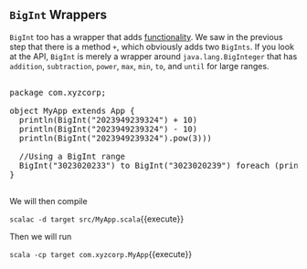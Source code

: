## `BigInt` Wrappers

`BigInt` too has a wrapper that adds [functionality](https://www.scala-lang.org/api/current/scala/math/BigInt.html).  We saw in the previous step that there is a method `+`, which obviously adds two `BigInts`. If you look at the API, `BigInt` is merely a wrapper around `java.lang.BigInteger` that has `addition`, `subtraction`, `power`, `max`, `min`, `to`, and `until` for large ranges.

<pre class="file" data-filename="src/MyApp.scala" data-target="replace">

package com.xyzcorp;

object MyApp extends App {
  println(BigInt("2023949239324") + 10)
  println(BigInt("2023949239324") - 10)
  println(BigInt("2023949239324").pow(3)))

  //Using a BigInt range
  BigInt("3023020233") to BigInt("3023020239") foreach (println)
}

</pre>

We will then compile

`scalac -d target src/MyApp.scala`{{execute}}

Then we will run

`scala -cp target com.xyzcorp.MyApp`{{execute}}

